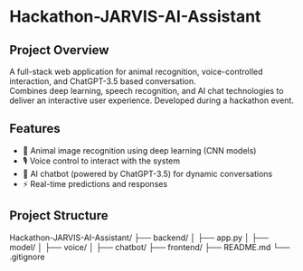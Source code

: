 # Hackathon-JARVIS-AI-Assistant

## Project Overview
A full-stack web application for animal recognition, voice-controlled interaction, and ChatGPT-3.5 based conversation.  
Combines deep learning, speech recognition, and AI chat technologies to deliver an interactive user experience. Developed during a hackathon event.

## Features
- 🐾 Animal image recognition using deep learning (CNN models)
- 🎙️ Voice control to interact with the system
- 🤖 AI chatbot (powered by ChatGPT-3.5) for dynamic conversations
- ⚡ Real-time predictions and responses

## Project Structure
Hackathon-JARVIS-AI-Assistant/ ├── backend/ │ ├── app.py │ ├── model/ │ ├── voice/ │ ├── chatbot/ ├── frontend/ ├── README.md └── .gitignore



